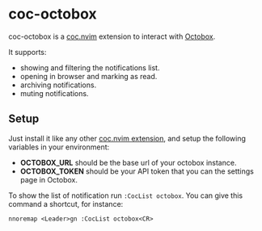 # coc-octobox

coc-octobox is a [coc.nvim](https://github.com/neoclide/coc.nvim) extension to interact with [Octobox](https://octobox.io/).

It supports:
* showing and filtering the notifications list.
* opening in browser and marking as read.
* archiving notifications.
* muting notifications.

## Setup

Just install it like any other [coc.nvim extension](https://github.com/neoclide/coc.nvim/wiki/Using-coc-extensions#install-extensions),
and setup the following variables in your environment:

* **OCTOBOX_URL** should be the base url of your octobox instance.
* **OCTOBOX_TOKEN** should be your API token that you can the settings page in Octobox.

To show the list of notification run `:CocList octobox`. You can give this command a shortcut, for instance:

```
nnoremap <Leader>gn :CocList octobox<CR>
```
